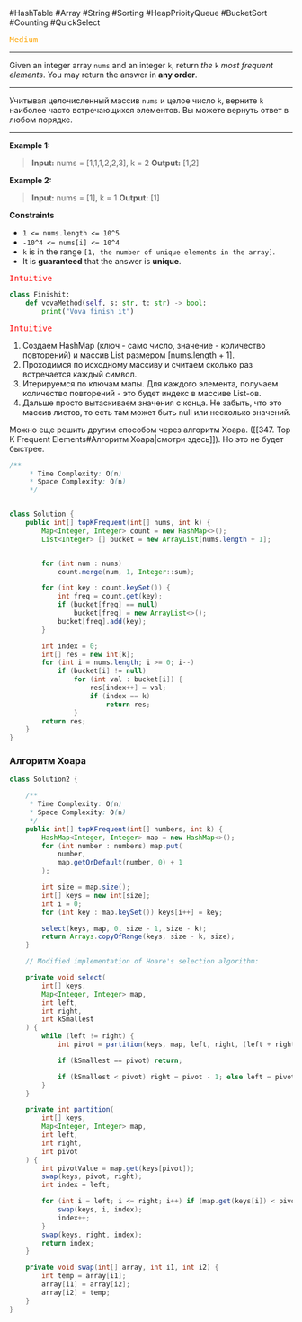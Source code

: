 #HashTable #Array #String #Sorting #HeapPrioityQueue #BucketSort #Counting #QuickSelect

<kbd><span style="color:orange;">Medium</span> </kbd>

---
Given an integer array `nums` and an integer `k`, return _the_ `k` _most frequent elements_. You may return the answer in **any order**.

---
Учитывая целочисленный массив `nums` и целое число `k`, верните `k` наиболее часто встречающихся элементов. Вы можете вернуть ответ в любом порядке.

---
**Example 1:**

>**Input:** nums = [1,1,1,2,2,3], k = 2
>**Output:** [1,2]

**Example 2:**

>**Input:** nums = [1], k = 1
>**Output:** [1]


**Constraints**
- `1 <= nums.length <= 10^5`
- `-10^4 <= nums[i] <= 10^4`
- `k` is in the range `[1, the number of unique elements in the array]`.
- It is **guaranteed** that the answer is **unique**.

<kbd><span style="color:red;"> Intuitive</span></kbd>



```Python
class Finishit:
    def vovaMethod(self, s: str, t: str) -> bool:
        print("Vova finish it")

```

<kbd><span style="color:red;"> Intuitive</span></kbd>

1. Создаем HashMap (ключ - само число, значение - количество повторений) и массив List размером [nums.length + 1]. 
2. Проходимся по исходному массиву и считаем сколько раз встречается каждый символ.
3. Итерируемся по ключам мапы. Для каждого элемента, получаем количество повторений - это будет индекс в массиве List-ов.
4. Дальше просто вытаскиваем значения с конца. Не забыть, что это массив листов, то есть там может быть null или несколько значений.

Можно еще решить другим способом через алгоритм Хоара. ([[347. Top K Frequent Elements#Алгоритм Хоара|смотри здесь]]). Но это не будет быстрее.

```java
/**
     * Time Complexity: O(n)
     * Space Complexity: O(n)
     */


class Solution {
    public int[] topKFrequent(int[] nums, int k) {
        Map<Integer, Integer> count = new HashMap<>();
        List<Integer> [] bucket = new ArrayList[nums.length + 1];


        for (int num : nums)
            count.merge(num, 1, Integer::sum);

        for (int key : count.keySet()) {
            int freq = count.get(key);
            if (bucket[freq] == null)
                bucket[freq] = new ArrayList<>();
            bucket[freq].add(key);
        }

        int index = 0;
        int[] res = new int[k];
        for (int i = nums.length; i >= 0; i--)
            if (bucket[i] != null)
                for (int val : bucket[i]) {
                    res[index++] = val;
                    if (index == k)
                        return res;
                }
        return res;
    }
}

```






### Алгоритм Хоара

```java
class Solution2 {

    /**
     * Time Complexity: O(n)
     * Space Complexity: O(n)
     */
    public int[] topKFrequent(int[] numbers, int k) {
        HashMap<Integer, Integer> map = new HashMap<>();
        for (int number : numbers) map.put(
            number,
            map.getOrDefault(number, 0) + 1
        );

        int size = map.size();
        int[] keys = new int[size];
        int i = 0;
        for (int key : map.keySet()) keys[i++] = key;

        select(keys, map, 0, size - 1, size - k);
        return Arrays.copyOfRange(keys, size - k, size);
    }

    // Modified implementation of Hoare's selection algorithm:

    private void select(
        int[] keys,
        Map<Integer, Integer> map,
        int left,
        int right,
        int kSmallest
    ) {
        while (left != right) {
            int pivot = partition(keys, map, left, right, (left + right) / 2);

            if (kSmallest == pivot) return;

            if (kSmallest < pivot) right = pivot - 1; else left = pivot + 1;
        }
    }

    private int partition(
        int[] keys,
        Map<Integer, Integer> map,
        int left,
        int right,
        int pivot
    ) {
        int pivotValue = map.get(keys[pivot]);
        swap(keys, pivot, right);
        int index = left;

        for (int i = left; i <= right; i++) if (map.get(keys[i]) < pivotValue) {
            swap(keys, i, index);
            index++;
        }
        swap(keys, right, index);
        return index;
    }

    private void swap(int[] array, int i1, int i2) {
        int temp = array[i1];
        array[i1] = array[i2];
        array[i2] = temp;
    }
}
```

